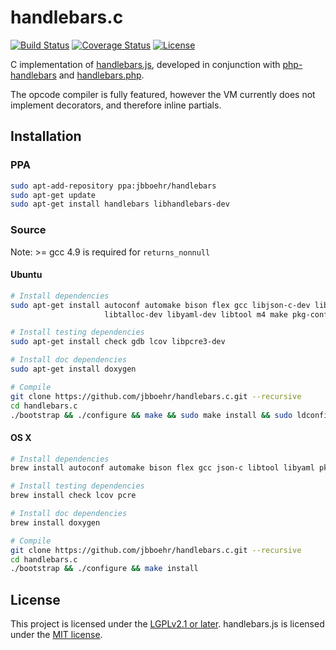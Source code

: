 # handlebars.c

[![Build Status](https://travis-ci.org/jbboehr/handlebars.c.svg?branch=master)](https://travis-ci.org/jbboehr/handlebars.c)
[![Coverage Status](https://coveralls.io/repos/jbboehr/handlebars.c/badge.svg?branch=master&service=github)](https://coveralls.io/github/jbboehr/handlebars.c?branch=master)
[![License](https://img.shields.io/badge/license-LGPLv2.1-brightgreen.svg)](LICENSE.md)

C implementation of [handlebars.js](https://github.com/wycats/handlebars.js/),
developed in conjunction with [php-handlebars](https://github.com/jbboehr/php-handlebars)
and [handlebars.php](https://github.com/jbboehr/handlebars.php).

The opcode compiler is fully featured, however the VM currently does not implement decorators, and therefore inline 
partials.


## Installation


### PPA

```bash
sudo apt-add-repository ppa:jbboehr/handlebars
sudo apt-get update
sudo apt-get install handlebars libhandlebars-dev
```


### Source

Note: >= gcc 4.9 is required for `returns_nonnull`

#### Ubuntu 

```bash
# Install dependencies
sudo apt-get install autoconf automake bison flex gcc libjson-c-dev liblmdb-dev \
                     libtalloc-dev libyaml-dev libtool m4 make pkg-config

# Install testing dependencies
sudo apt-get install check gdb lcov libpcre3-dev

# Install doc dependencies
sudo apt-get install doxygen

# Compile
git clone https://github.com/jbboehr/handlebars.c.git --recursive
cd handlebars.c
./bootstrap && ./configure && make && sudo make install && sudo ldconfig
```


#### OS X

```bash
# Install dependencies
brew install autoconf automake bison flex gcc json-c libtool libyaml pkg-config talloc

# Install testing dependencies
brew install check lcov pcre

# Install doc dependencies
brew install doxygen

# Compile
git clone https://github.com/jbboehr/handlebars.c.git --recursive
cd handlebars.c
./bootstrap && ./configure && make install
```


## License

This project is licensed under the [LGPLv2.1 or later](LICENSE.md).
handlebars.js is licensed under the [MIT license](http://opensource.org/licenses/MIT).
